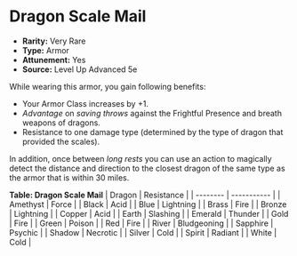# Dragon Scale Mail

- **Rarity:** Very Rare
- **Type:** Armor
- **Attunement:** Yes
- **Source:** Level Up Advanced 5e

While wearing this armor, you gain following benefits:

* Your Armor Class increases by +1.
* _Advantage_  on _saving throws_  against the Frightful Presence and breath weapons of dragons.
* Resistance to one damage type (determined by the type of dragon that provided the scales).

In addition, once between _long rests_  you can use an action to magically detect the distance and direction to the closest dragon of the same type as the armor that is within 30 miles.

__**Table: Dragon Scale Mail**__
| Dragon   | Resistance  |
| -------- | ----------- |
| Amethyst | Force       |
| Black    | Acid        |
| Blue     | Lightning   |
| Brass    | Fire        |
| Bronze   | Lightning   |
| Copper   | Acid        |
| Earth    | Slashing    |
| Emerald  | Thunder     |
| Gold     | Fire        |
| Green    | Poison      |
| Red      | Fire        |
| River    | Bludgeoning |
| Sapphire | Psychic     |
| Shadow   | Necrotic    |
| Silver   | Cold        |
| Spirit   | Radiant     |
| White    | Cold        |
